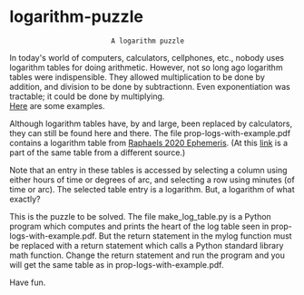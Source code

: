 logarithm-puzzle
================
                             A logarithm puzzle

In today's world of computers, calculators, cellphones, etc., nobody uses
logarithm tables for doing arithmetic.  However, not so long ago logarithm
tables were indispensible.  They allowed multiplication to be done by
addition, and division to be done by subtractionn.  Even exponentiation was
tractable; it could be done by multiplying.  
<a href="https://en.wikipedia.org/wiki/Common_logarithm">Here</a> are some 
examples.

Although logarithm tables have, by and large, been replaced by calculators,
they can still be found here and there.  The file prop-logs-with-example.pdf
contains a logarithm table from 
<a href="https://smile.amazon.com/Raphaels-Ephemeris-2020-Edwin-Raphael/dp/0572047800/ref=sr_1_fkmrnull_1?keywords=raphaels+ephemeris+2020&qid=1558292779&s=gateway&sr=8-1-fkmrnull">
Raphaels 2020 Ephemeris</a>.  (At this 
<a href="http://www.rosicrucian.com/images/ssaen018.gif">link</a> is a part
of the same table from a different source.)

Note that an entry in these tables is accessed by selecting a column using
either hours of time or degrees of arc, and selecting a row using minutes
(of time or arc).  The selected table entry is a logarithm.  But, a
logarithm of what exactly?

This is the puzzle to be solved.  The file make_log_table.py is a Python
program which computes and prints the heart of the log table seen in
prop-logs-with-example.pdf.  But the return statement in the mylog function
must be replaced with a return statement which calls a Python standard
library math function.  Change the return statement and run the program and
you will get the same table as in prop-logs-with-example.pdf.

Have fun.
